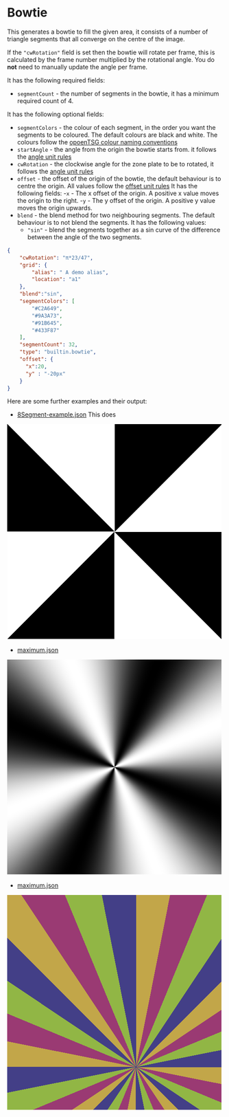 # Bowtie

This generates a bowtie to fill the given area, it consists of a number
of triangle segments that all converge on the centre of the image.

If the `"cwRotation"` field is set then the bowtie will
rotate per frame, this is calculated by the frame number
multiplied by the rotational angle. You do **not** need to
manually update the angle per frame.

It has the following required fields:

- `segmentCount` - the number of segments in the bowtie, it has a minimum
required count of 4.

It has the following optional fields:

- `segmentColors` - the colour of each segment, in the order you want the segments to be coloured.
The default colours are black and white.
The colours follow the [opoenTSG colour naming conventions](../../opentsg-core/_docs/colourgen/doc.md)
- `startAngle` - the angle from the origin the bowtie starts from.
it follows the [angle unit rules](../../opentsg-core/parameters/readme.md#clockwise-rotation)
- `cwRotation` - the clockwise angle for the zone plate to be to rotated,
it follows the [angle unit rules](../../opentsg-core/parameters/readme.md#clockwise-rotation)
- `offset` - the offset of the origin of the bowtie, the default behaviour is to centre
the origin. All values follow the [offset unit rules](../../opentsg-core/parameters/readme.md#offset)
It has the following fields:
  -`x` - The x offset of the origin. A positive x value moves the origin to the right.
  -`y` - The y offset of the origin. A positive y value moves the origin upwards.
- `blend` - the blend method for two neighbouring segments. The default behaviour is
to not blend the segments. It has the following values:
  - `"sin"` - blend the segments together as a sin curve of the difference
  between the angle of the two segments.

```json
{
    "cwRotation": "π*23/47",
    "grid": {
        "alias": " A demo alias",
        "location": "a1"
    },
    "blend":"sin",
    "segmentColors": [
        "#C2A649",
        "#9A3A73",
        "#91B645",
        "#433F87"
    ],
    "segmentCount": 32,
    "type": "builtin.bowtie",
    "offset": {
      "x":20,
      "y" : "-20px"
    }
}
```

Here are some further examples and their output:

- [8Segment-example.json](../exampleJson/builtin.bowtie/8Segment-example.json) This does

![image](../exampleJson/builtin.bowtie/8Segment-example.png)

- [maximum.json](../exampleJson/builtin.bowtie/Sin8Segment-example.json)

![image](../exampleJson/builtin.bowtie/Sin8Segment-example.png)

- [maximum.json](../exampleJson/builtin.bowtie/offsetXAndY-example.json)

![image](../exampleJson/builtin.bowtie/offsetXAndY-example.png)
